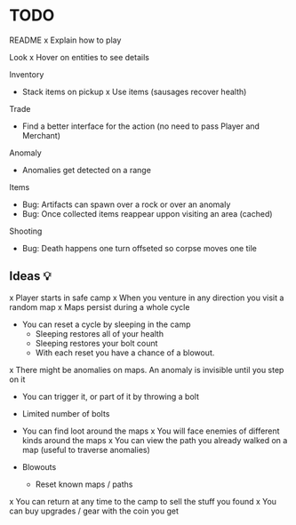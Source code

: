 # TODO

README
  x Explain how to play

Look
  x Hover on entities to see details

Inventory
  - Stack items on pickup
    x Use items (sausages recover health)

Trade
  - Find a better interface for the action (no need to pass Player and Merchant)

Anomaly
  - Anomalies get detected on a range

Items
  - Bug: Artifacts can spawn over a rock or over an anomaly
  - Bug: Once collected items reappear uppon visiting an area (cached)

Shooting
  - Bug: Death happens one turn offseted so corpse moves one tile

## Ideas 💡

x Player starts in safe camp
x When you venture in any direction you visit a random map
  x Maps persist during a whole cycle

- You can reset a cycle by sleeping in the camp
  - Sleeping restores all of your health
  - Sleeping restores your bolt count
  - With each reset you have a chance of a blowout.

x There might be anomalies on maps. An anomaly is invisible until you step on it
  - You can trigger it, or part of it by throwing a bolt
  - Limited number of bolts

- You can find loot around the maps
x You will face enemies of different kinds around the maps
x You can view the path you already walked on a map (useful to traverse anomalies)

- Blowouts
  - Reset known maps / paths

x You can return at any time to the camp to sell the stuff you found
  x You can buy upgrades / gear with the coin you get
